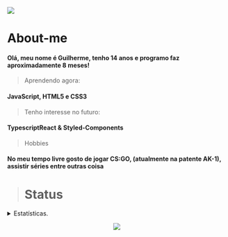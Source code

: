 <p align="left"> <img src="https://komarev.com/ghpvc/?username=gbrasil3g"> </p>

# About-me

#### Olá, meu nome é Guilherme, tenho 14 anos e programo faz aproximadamente 8 meses!

> Aprendendo agora:

#### JavaScript, HTML5 e CSS3

> Tenho interesse no futuro:

#### TypescriptReact & Styled-Components

> Hobbies

#### No meu tempo livre gosto de jogar CS:GO, (atualmente na patente AK-1), assistir séries entre outras coisa


> # Status

<details>
      <summary>Estatísticas.</summary>
  <p align=center>
    <a href="https://github.com/peterkruse">
      <img align="center" src="https://github-readme-stats.vercel.app/api?username=gbrasil3g&show_icons=true&theme=dark&line_height=27" alt="Guilherme's Statistics." />
      <img align="center" src="https://github-readme-stats.vercel.app/api/top-langs/?username=gbrasil3g&layout=demo&theme=dark" alt="Peter's Statistics." />
    </a>
  </p>
</details>

 
 <p align = "center">
 <a href="https://github.com/gbrasil3g/"> 
  <img src = "https://camo.githubusercontent.com/1236c652f93862299eeebc5c6a7b25b73d2be80c/68747470733a2f2f6170692e616c6578666c69706e6f74652e6465762f6368616c6c656e67653f746578743d4d6164652b796f752b726561642c2b6c6f6c2669636f6e3d3130">
 </a>
 </p>
